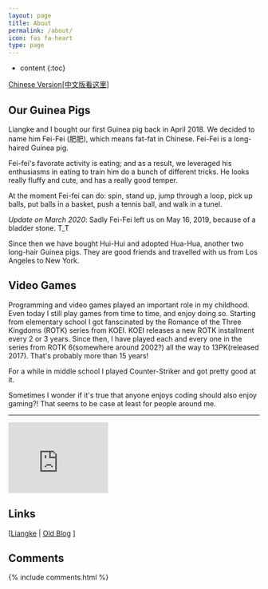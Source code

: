 ```yaml
---
layout: page
title: About
permalink: /about/
icon: fas fa-heart
type: page
---
```


* content
{:toc}
<div>
<a href="#">Chinese Version[中文版看这里]</a>
</div>

## Our Guinea Pigs
Liangke and I bought our first Guinea pig back in April 2018. We decided to name him
Fei-Fei (肥肥), which means fat-fat in Chinese. Fei-Fei is a long-haired Guinea pig.

Fei-fei's favorate activity is eating; and as a result, we leveraged his enthusiasms in eating to train
him do a bunch of different tricks. He looks really fluffy and cute, and has a really good temper.

At the moment Fei-fei can do: spin, stand up, jump through a loop, pick up balls, put balls in a basket, push a tennis ball, and walk in a tunel.

<i>Update on March 2020</i>: Sadly Fei-Fei left us on May 16, 2019, because of a bladder stone. T_T

Since then we have bought Hui-Hui and adopted Hua-Hua, another two long-hair Guinea pigs. They are good friends and travelled with us from Los Angeles to New York.


## Video Games
Programming and video games played an important role in my childhood. Even today I still play games from time to time, and 
enjoy doing so. Starting from elementary school I got fanscinated by the Romance of the Three Kingdoms (ROTK) series from KOEI. 
KOEI releases a new ROTK installment every 2 or 3 years. Since then, I have played each and every one in the series from ROTK 6(somewhere around 2002?) all the way to 13PK(released 2017). That's probably more than 15 years!

For a while in middle school I played Counter-Striker and got pretty good at it.

Sometimes I wonder if it's true that anyone enjoys coding should also enjoy gaming?! That seems to be case at least for people around me.

<hr />

<iframe src="https://githubbadge.appspot.com/zj-zhang?s=1" style="border: 0;height: 142px;width: 200px;overflow: hidden;" frameBorder="0"></iframe>

## Links

[[Liangke](http://gouliangke.github.io) \| [Old Blog](https://zzjandglk.wordpress.com/)
]

## Comments

{% include comments.html %}
